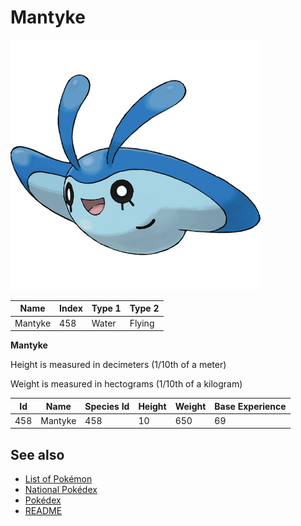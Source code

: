 # Mantyke


![Mantyke](images/458.png)

| **Name** | **Index** | **Type 1** | **Type 2** |
|----|----|----|----|
| Mantyke | 458 | Water | Flying  |

**Mantyke** 


Height is measured in decimeters (1/10th of a meter)

Weight is measured in hectograms (1/10th of a kilogram)

| **Id** | **Name** | **Species Id** | **Height** | **Weight** | **Base Experience** |
|--------|----------|----------------|------------|------------|---------------------|
| 458 | Mantyke | 458 | 10 | 650 | 69 |


## See also

- [List of Pokémon](../pokemon.md)
- [National Pokédex](../national_pokedex.md)
- [Pokédex](../pokedex.md)
- [README](../README.md)
